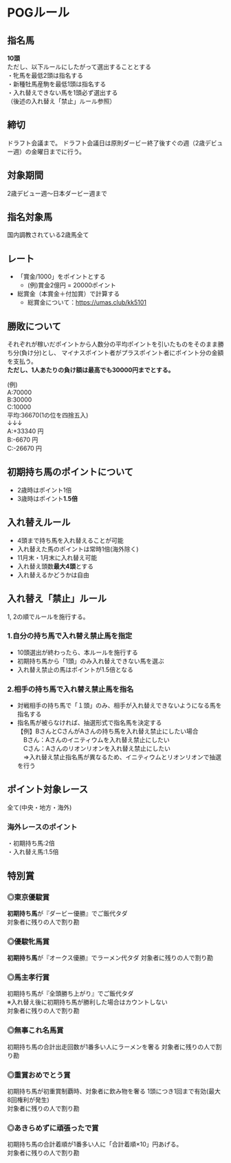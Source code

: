 # POGルール

## 指名馬
**10頭**  
ただし、以下ルールにしたがって選出することとする  
・牝馬を最低2頭は指名する  
・新種牡馬産駒を最低1頭は指名する  
・入れ替えできない馬を1頭必ず選出する  
（後述の入れ替え「禁止」ルール参照）

## 締切
ドラフト会議まで。
ドラフト会議日は原則ダービー終了後すぐの週（2歳デビュー週）の金曜日までに行う。

## 対象期間
2歳デビュー週～日本ダービー週まで

## 指名対象馬
国内調教されている2歳馬全て

## レート
- 「賞金/1000」をポイントとする  
  - (例)賞金2億円 = 20000ポイント
- 総賞金（本賞金＋付加賞）で計算する
  - 総賞金について：https://umas.club/kk5101

## 勝敗について
それぞれが稼いだポイントから人数分の平均ポイントを引いたものをそのまま勝ち分(負け分)とし、
マイナスポイント者がプラスポイント者にポイント分の金額を支払う。  
**ただし、1人あたりの負け額は最高でも30000円までとする。**

(例)  
A:70000  
B:30000  
C:10000  
平均:36670(1の位を四捨五入)  
↓↓↓  
A:+33340 円  
B:-6670 円  
C:-26670 円  

## 初期持ち馬のポイントについて
- 2歳時はポイント1倍  
- 3歳時はポイント**1.5倍**

## 入れ替えルール
- 4頭まで持ち馬を入れ替えることが可能  
- 入れ替えた馬のポイントは常時1倍(海外除く)  
- 11月末・1月末に入れ替え可能  
- 入れ替え頭数**最大4頭**とする
- 入れ替えるかどうかは自由

## 入れ替え「禁止」ルール
1, 2の順でルールを施行する。
### 1.自分の持ち馬で入れ替え禁止馬を指定
- 10頭選出が終わったら、本ルールを施行する  
- 初期持ち馬から「1頭」のみ入れ替えできない馬を選ぶ  
- 入れ替え禁止の馬はポイントが1.5倍となる

### 2.相手の持ち馬で入れ替え禁止馬を指名
- 対戦相手の持ち馬で「１頭」のみ、相手が入れ替えできないようになる馬を指名する  
- 指名馬が被らなければ、抽選形式で指名馬を決定する  
【例】BさんとCさんがAさんの持ち馬を入れ替え禁止にしたい場合  
　Bさん：Aさんのイニティウムを入れ替え禁止にしたい  
　Cさん：Aさんのリオンリオンを入れ替え禁止にしたい  
　⇒入れ替え禁止指名馬が異なるため、イニティウムとリオンリオンで抽選を行う

## ポイント対象レース
全て(中央・地方・海外)

### 海外レースのポイント
・初期持ち馬:2倍  
・入れ替え馬:1.5倍

## 特別賞
### ◎東京優駿賞
**初期持ち馬**が『ダービー優勝』でご飯代タダ  
対象者に残りの人で割り勘

### ◎優駿牝馬賞
**初期持ち馬**が『オークス優勝』でラーメン代タダ 
対象者に残りの人で割り勘

### ◎馬主孝行賞
初期持ち馬が『全頭勝ち上がり』でご飯代タダ  
※入れ替え後に初期持ち馬が勝利した場合はカウントしない  
対象者に残りの人で割り勘

### ◎無事これ名馬賞
初期持ち馬の合計出走回数が1番多い人にラーメンを奢る 
対象者に残りの人で割り勘

### ◎重賞おめでとう賞
初期持ち馬が初重賞制覇時、対象者に飲み物を奢る 
1頭につき1回まで有効(最大8回権利が発生)   
対象者に残りの人で割り勘

### ◎あきらめずに頑張ったで賞
初期持ち馬の合計着順が1番多い人に「合計着順×10」円あげる。  
対象者に残りの人で割り勘

